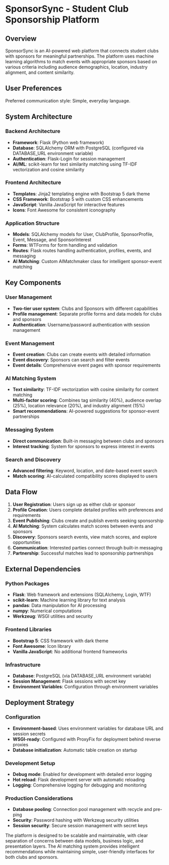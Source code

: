 # SponsorSync - Student Club Sponsorship Platform

## Overview

SponsorSync is an AI-powered web platform that connects student clubs with sponsors for meaningful partnerships. The platform uses machine learning algorithms to match events with appropriate sponsors based on various criteria including audience demographics, location, industry alignment, and content similarity.

## User Preferences

Preferred communication style: Simple, everyday language.

## System Architecture

### Backend Architecture
- **Framework**: Flask (Python web framework)
- **Database**: SQLAlchemy ORM with PostgreSQL (configured via DATABASE_URL environment variable)
- **Authentication**: Flask-Login for session management
- **AI/ML**: scikit-learn for text similarity matching using TF-IDF vectorization and cosine similarity

### Frontend Architecture
- **Templates**: Jinja2 templating engine with Bootstrap 5 dark theme
- **CSS Framework**: Bootstrap 5 with custom CSS enhancements
- **JavaScript**: Vanilla JavaScript for interactive features
- **Icons**: Font Awesome for consistent iconography

### Application Structure
- **Models**: SQLAlchemy models for User, ClubProfile, SponsorProfile, Event, Message, and SponsorInterest
- **Forms**: WTForms for form handling and validation
- **Routes**: Flask routes handling authentication, profiles, events, and messaging
- **AI Matching**: Custom AIMatchmaker class for intelligent sponsor-event matching

## Key Components

### User Management
- **Two-tier user system**: Clubs and Sponsors with different capabilities
- **Profile management**: Separate profile forms and data models for clubs and sponsors
- **Authentication**: Username/password authentication with session management

### Event Management
- **Event creation**: Clubs can create events with detailed information
- **Event discovery**: Sponsors can search and filter events
- **Event details**: Comprehensive event pages with sponsor requirements

### AI Matching System
- **Text similarity**: TF-IDF vectorization with cosine similarity for content matching
- **Multi-factor scoring**: Combines tag similarity (40%), audience overlap (25%), location relevance (20%), and industry alignment (15%)
- **Smart recommendations**: AI-powered suggestions for sponsor-event partnerships

### Messaging System
- **Direct communication**: Built-in messaging between clubs and sponsors
- **Interest tracking**: System for sponsors to express interest in events

### Search and Discovery
- **Advanced filtering**: Keyword, location, and date-based event search
- **Match scoring**: AI-calculated compatibility scores displayed to users

## Data Flow

1. **User Registration**: Users sign up as either club or sponsor
2. **Profile Creation**: Users complete detailed profiles with preferences and requirements
3. **Event Publishing**: Clubs create and publish events seeking sponsorship
4. **AI Matching**: System calculates match scores between events and sponsors
5. **Discovery**: Sponsors search events, view match scores, and explore opportunities
6. **Communication**: Interested parties connect through built-in messaging
7. **Partnership**: Successful matches lead to sponsorship partnerships

## External Dependencies

### Python Packages
- **Flask**: Web framework and extensions (SQLAlchemy, Login, WTF)
- **scikit-learn**: Machine learning library for text analysis
- **pandas**: Data manipulation for AI processing
- **numpy**: Numerical computations
- **Werkzeug**: WSGI utilities and security

### Frontend Libraries
- **Bootstrap 5**: CSS framework with dark theme
- **Font Awesome**: Icon library
- **Vanilla JavaScript**: No additional frontend frameworks

### Infrastructure
- **Database**: PostgreSQL (via DATABASE_URL environment variable)
- **Session Management**: Flask sessions with secret key
- **Environment Variables**: Configuration through environment variables

## Deployment Strategy

### Configuration
- **Environment-based**: Uses environment variables for database URL and session secrets
- **WSGI-ready**: Configured with ProxyFix for deployment behind reverse proxies
- **Database initialization**: Automatic table creation on startup

### Development Setup
- **Debug mode**: Enabled for development with detailed error logging
- **Hot reload**: Flask development server with automatic reloading
- **Logging**: Comprehensive logging for debugging and monitoring

### Production Considerations
- **Database pooling**: Connection pool management with recycle and pre-ping
- **Security**: Password hashing with Werkzeug security utilities
- **Session security**: Secure session management with secret keys

The platform is designed to be scalable and maintainable, with clear separation of concerns between data models, business logic, and presentation layers. The AI matching system provides intelligent recommendations while maintaining simple, user-friendly interfaces for both clubs and sponsors.